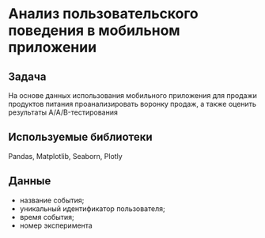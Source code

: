 # Анализ пользовательского поведения в мобильном приложении

## Задача 
На основе данных использования мобильного приложения для продажи продуктов питания проанализировать воронку продаж, а также оценить результаты A/A/B-тестирования

## Используемые библиотеки
Pandas, Matplotlib, Seaborn, Plotly

## Данные 
- название события;
- уникальный идентификатор пользователя;
- время события;
- номер эксперимента
